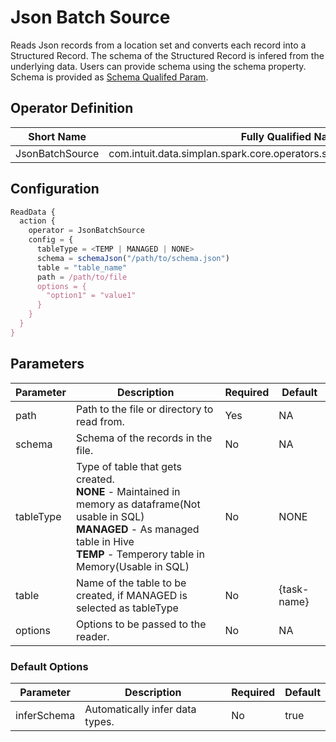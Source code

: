 # Json Batch Source

Reads Json records from a location set and converts each record into a Structured Record. The schema of the Structured Record is infered from the underlying data. Users can provide schema using the schema property. Schema is provided as [Schema Qualifed Param](../../../../qualified_param/schema_qualified_param.md).

## Operator Definition

| Short Name | Fully Qualified Name |
|-----------|-------------|
| JsonBatchSource | com.intuit.data.simplan.spark.core.operators.sources.batch.JsonBatchSource |


## Configuration

``` javascript
ReadData {
  action {
    operator = JsonBatchSource
    config = {
      tableType = <TEMP | MANAGED | NONE>
      schema = schemaJson("/path/to/schema.json")
      table = "table_name" 
      path = /path/to/file 
      options = {
        "option1" = "value1"
      }
    }
  }
}
```

## Parameters

| Parameter | Description | Required | Default |
|-----------|-------------|----------|---------|
| path | Path to the file or directory to read from. | Yes | NA |
| schema | Schema of the records in the file. | No | NA |
| tableType | Type of table that gets created. <br/> <strong>NONE</strong> - Maintained in memory as dataframe(Not usable in SQL)<br/> <strong>MANAGED</strong> - As managed table in Hive <br/> <strong>TEMP</strong> - Temperory table in Memory(Usable in SQL) | No | NONE |
| table | Name of the table to be created, if MANAGED is selected as tableType | No | {task-name} |
| options | Options to be passed to the reader. | No | NA |

### Default Options

| Parameter | Description | Required | Default |
|-----------|-------------|----------|---------|
| inferSchema | Automatically infer data types. | No | true |